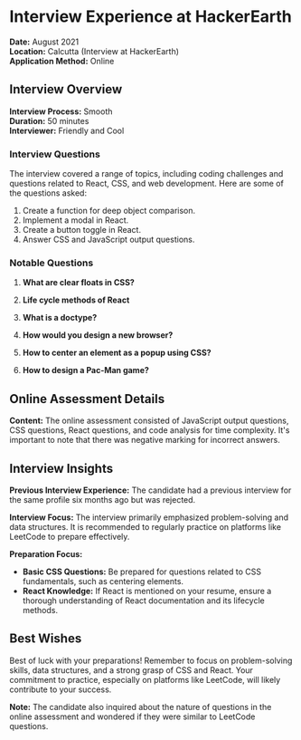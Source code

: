# Interview Experience at HackerEarth

**Date:** August 2021  
**Location:** Calcutta (Interview at HackerEarth)  
**Application Method:** Online

## Interview Overview

**Interview Process:** Smooth  
**Duration:** 50 minutes  
**Interviewer:** Friendly and Cool  

### Interview Questions

The interview covered a range of topics, including coding challenges and questions related to React, CSS, and web development. Here are some of the questions asked:

1. Create a function for deep object comparison.
2. Implement a modal in React.
3. Create a button toggle in React.
4. Answer CSS and JavaScript output questions.

### Notable Questions

1. **What are clear floats in CSS?**

2. **Life cycle methods of React**

3. **What is a doctype?**

4. **How would you design a new browser?**

5. **How to center an element as a popup using CSS?**

6. **How to design a Pac-Man game?**

## Online Assessment Details

**Content:** The online assessment consisted of JavaScript output questions, CSS questions, React questions, and code analysis for time complexity. It's important to note that there was negative marking for incorrect answers.

## Interview Insights

**Previous Interview Experience:** The candidate had a previous interview for the same profile six months ago but was rejected.

**Interview Focus:** The interview primarily emphasized problem-solving and data structures. It is recommended to regularly practice on platforms like LeetCode to prepare effectively.

**Preparation Focus:**
- **Basic CSS Questions:** Be prepared for questions related to CSS fundamentals, such as centering elements.
- **React Knowledge:** If React is mentioned on your resume, ensure a thorough understanding of React documentation and its lifecycle methods.

## Best Wishes

Best of luck with your preparations! Remember to focus on problem-solving skills, data structures, and a strong grasp of CSS and React. Your commitment to practice, especially on platforms like LeetCode, will likely contribute to your success.

**Note:** The candidate also inquired about the nature of questions in the online assessment and wondered if they were similar to LeetCode questions.
